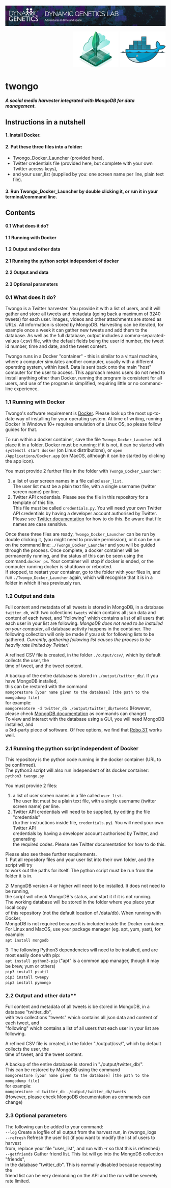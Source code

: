 
<p align="center">
  <img src="img/dynamic_genetics_banner.jpg">
</p>
<p align="right">
  <img src="img/mongo_logo.png" width="144" height="112" />
  <img src="img/docker_logo.png" width="144" height="112" />
</p>

# twongo

##### A social media harvester integrated with MongoDB for data management.

## Instructions in a nutshell
#### 1. Install Docker.
#### 2. Put these three files into a folder:
  * Twongo_Docker_Launcher (provided here),
  * Twitter credentials file (provided here, but complete with your own Twitter access keys),  
  * and your user_list (supplied by you: one screen name per line, plain text file).
#### 3. Run Twongo_Docker_Launcher by double clicking it, or run it in your terminal/command line.

## Contents
#### 0.1 What does it do?  
#### 1.1 Running with Docker
#### 1.2 Output and other data
#### 2.1 Running the python script independent of docker
#### 2.2 Output and data
#### 2.3 Optional parameters

### 0.1 What does it do?
Twongo is a Twitter harvester. You provide it with a list of users, and it will gather and store all tweets and metadata (going back a maximum of 3240 tweets) for each user. Images, videos and other attachments are stored as URLs. All information is stored by MongoDB. Harvesting can be iterated, for example once a week it can gather new tweets and add them to the database. As well as the full database, output includes a comma-separated-values (.csv) file, with the default fields being the user id number, the tweet id number, time and date, and the tweet content.

Twongo runs in a Docker "container" - this is similar to a virtual machine, where a computer simulates another computer, usually with a different operating system, within itself. Data is sent back onto the main "host" computer for the user to access. This approach means users do not need to install anything other than Docker, running the program is consistent for all users, and use of the program is simplified, requiring little or no command-line experience.


### 1.1 Running with Docker

Twongo's software requirement is [Docker](https://docs.docker.com/install/). Please look up the most up-to-date way of installing for your operating system. At time of writing, running Docker in Windows 10+ requires emulation of a Linux OS, so please follow guides for that.

To run within a docker container, save the file `Twongo_Docker_Launcher` and place it in a folder. Docker must be running: if it is not, it can be started with `systemctl start docker` (on Linux distributions), or `open /Applications/Docker.app` (on MacOS, although it can be started by clicking the app icon).

You must provide 2 further files in the folder with `Twongo_Docker_Launcher`:
1. a list of user screen names in a file called `user_list`.\
The user list must be a plain text file, with a single username (twitter screen name) per line.
2. Twitter API credentials. Please see the file in this repository for a template of this file.\
This file must be called `credentials.py`. You will need your own Twitter API credentials by having a developer account authorised by Twitter. Please see [Twitter documentation](developer.twitter.com/en/apply-for-access.html) for how to do this. Be aware that file names are case sensitive.

Once these three files are ready, `Twongo_Docker_Launcher` can be run by double clicking it, (you might need to provide permission), or it can be run on the command line: `./Twongo_Docker_Launcher` and you will be guided through the process. Once complete, a docker container will be permanently running, and the status of this can be seen using the command.`docker ps`. Your container will stop if docker is ended, or the computer running docker is shutdown or rebooted.\
If stopped, to restart your container, go to the folder with your files in, and run `./Twongo_Docker_Launcher` again, which will recognise that it is in a folder in which it has previously run.

### 1.2 Output and data
Full content and metadata of all tweets is stored in MongoDB, in a database `twitter_db`, with two collections `tweets` which contains all json data and content of each tweet, and "following" which contains a list of all users that each user in your list are following. *MongoDB does not need to be installed on your computer*, all database activity happens in the container.
The following collection will only be made if you ask for following lists to be gathered. *Currently, gathering following list causes the process to be heavily rate limited by Twitter!*

A refined CSV file is created, in the folder `./output/csv/`, which by default collects the user, the\
time of tweet, and the tweet content.

A backup of the entire database is stored in `./output/twitter_db/`. If you have MongoDB installed,\
this can be restored with the command\
`mongorestore [your name given to the database] [the path to the mongodump file]`\
for example:\
`mongoresotore -d twitter_db ./output/twitter_db/tweets`
(However, please check [MongoDB documentation](https://docs.mongodb.com/manual/) as commands can change)\
To view and interact with the database using a GUI, you will need MongoDB installed, and\
a 3rd-party piece of software. Of free options, we find that [Robo 3T](https://robomongo.org/) works well.

### 2.1 Running the python script independent of Docker
This repository is the python code running in the docker container (URL to be confirmed).\
The python3 script will also run independent of its docker container:\
`python3 twongo.py`

You must provide 2 files:
1. a list of user screen names in a file called `user_list`.\
The user list must be a plain text file, with a single username (twitter screen name) per line.
2. Twitter API credentials will need to be supplied, by editing the file "credentials"\
(further instructions inside file, `credentials.py`). You will need your own Twitter API\
credentials by having a developer account authorised by Twitter, and generating\
the required codes. Please see Twitter documentation for how to do this.

Please also see these further requirements.\
1: Put all repository files and your user list into their own folder, and the script will try\
to work out the paths for itself. The python script must be run from the folder it is in.

2: MongoDB version 4 or higher will need to be installed. It does not need to be running,\
the script will check MongoDB's status, and start it if it is not running.\
The working database will be stored in the folder where you place your local copy\
of this repository (not the default location of /data/db). When running with Docker,\
MongoDB is not required because it is included inside the Docker container.\
For Linux and MacOS, use your package manager (eg. apt, yum, yast), for example:\
`apt install mongodb`

3: The following Python3 dependencies will need to be installed, and are most easily done with pip:\
`apt install python3-pip` ("apt" is a common app manager, though it may be brew, yum or others)\
`pip3 install psutil`\
`pip3 install tweepy`\
`pip3 install pymongo`

### 2.2 Output and other data**  
Full content and metadata of all tweets is be stored in MongoDB, in a database "twitter_db",\
with two collections "tweets" which contains all json data and content of each tweet, and\
"following" which contains a list of all users that each user in your list are following.

A refined CSV file is created, in the folder "./output/csv/", which by default collects the user, the\
time of tweet, and the tweet content.

A backup of the entire database is stored in "./output/twitter_db/".\
This can be restored by MongoDB using the command\
`mongorestore [your name given to the database] [the path to the mongodump file]`\
for example:\
`mongorestore -d twitter_db ./output/twitter_db/tweets`\
(However, please check MongoDB documentation as commands can change)

### 2.3 Optional parameters  
The following can be added to your command:\
`--log`           Create a logfile of all output from the harvest run, in /twongo_logs\
`--refresh`       Refresh the user list (if you want to modify the list of users to harvest\
                    from, replace your file "user_list", and run with -r so that this is refreshed)\
`--getfriends`    Gather friend list. This list will go into the MongoDB collection "friends",\
                    in the database "twitter_db". This is normally disabled because requesting the\
                    friend list can be very demanding on the API and the run will be severely rate limited.
